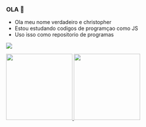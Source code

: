 ### OLA 🖤

- Ola meu nome verdadeiro e christopher
- Estou estudando codigos de programçao como JS
- Uso isso como repositorio de programas 





![](https://media.tenor.com/qI23OgY61UQAAAAM/mob-psycho-mob-psycho100.gif)







<div>
<a href="https://github.com/zharzinhoo">
<img height="180em" src="https://github-readme-stats.vercel.app/api/top-langs/?username=seu-usuário-aqui&layout=compact&langs_count=7&theme=dracula"/>
<img height="180em" src="https://github-readme-stats.vercel.app/api?username=seu-usuário-aqui&show_icons=true&theme=dracula&include_all_commits=true&count_private=true"/>
</div>
